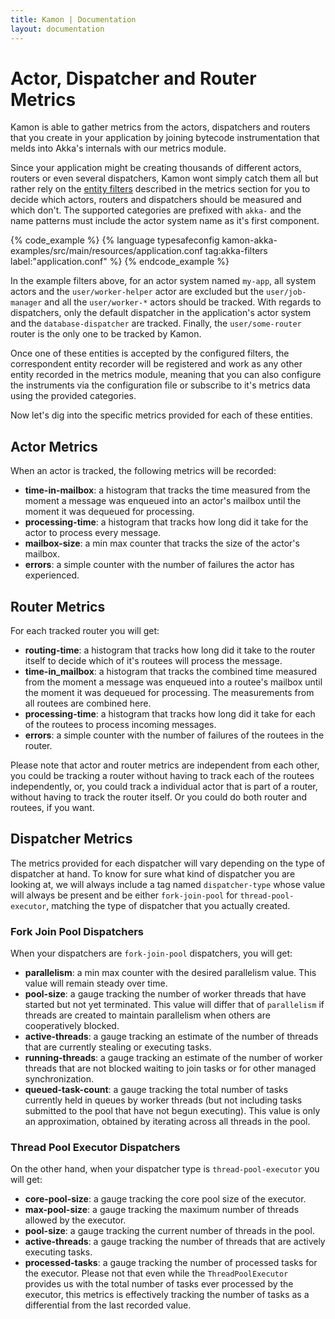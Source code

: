 ```yaml
---
title: Kamon | Documentation
layout: documentation
---
```


Actor, Dispatcher and Router Metrics
====================================

Kamon is able to gather metrics from the actors, dispatchers and routers that you create in your application by joining
bytecode instrumentation that melds into Akka's internals with our metrics module.

Since your application might be creating thousands of different actors, routers or even several dispatchers, Kamon wont
simply catch them all but rather rely on the [entity filters] described in the metrics section for you to decide which
actors, routers and dispatchers should be measured and which don't. The supported categories are prefixed with `akka-`
and the name patterns must include the actor system name as it's first component.

{% code_example %}
{%   language typesafeconfig kamon-akka-examples/src/main/resources/application.conf tag:akka-filters label:"application.conf" %}
{% endcode_example %}

In the example filters above, for an actor system named `my-app`, all system actors and the `user/worker-helper` actor
are excluded but the `user/job-manager` and all the `user/worker-*` actors should be tracked. With regards to
dispatchers, only the default dispatcher in the application's actor system and the `database-dispatcher` are tracked.
Finally, the `user/some-router` router is the only one to be tracked by Kamon.

Once one of these entities is accepted by the configured filters, the correspondent entity recorder will be registered
and work as any other entity recorded in the metrics module, meaning that you can also configure the instruments via the
configuration file or subscribe to it's metrics data using the provided categories.

Now let's dig into the specific metrics provided for each of these entities.



Actor Metrics
-------------

When an actor is tracked, the following metrics will be recorded:

* __time-in-mailbox__: a histogram that tracks the time measured from the moment a message was enqueued into an actor's
mailbox until the moment it was dequeued for processing.
* __processing-time__: a histogram that tracks how long did it take for the actor to process every message.
* __mailbox-size__: a min max counter that tracks the size of the actor's mailbox.
* __errors__: a simple counter with the number of failures the actor has experienced.



Router Metrics
--------------

For each tracked router you will get:

* __routing-time__: a histogram that tracks how long did it take to the router itself to decide which of it's routees
will process the message.
* __time-in_mailbox__: a histogram that tracks the combined time measured from the moment a message was enqueued into a
routee's mailbox until the moment it was dequeued for processing. The measurements from all routees are combined here.
* __processing-time__: a histogram that tracks how long did it take for each of the routees to process incoming messages.
* __errors__: a simple counter with the number of failures of the routees in the router.

Please note that actor and router metrics are independent from each other, you could be tracking a router without having
to track each of the routees independently, or, you could track a individual actor that is part of a router, without
having to track the router itself. Or you could do both router and routees, if you want.



Dispatcher Metrics
------------------

The metrics provided for each dispatcher will vary depending on the type of dispatcher at hand. To know for sure what
kind of dispatcher you are looking at, we will always include a tag named `dispatcher-type` whose value will always be
present and be either `fork-join-pool` for `thread-pool-executor`, matching the type of dispatcher that you actually
created.


### Fork Join Pool Dispatchers ###

When your dispatchers are `fork-join-pool` dispatchers, you will get:

* __parallelism__: a min max counter with the desired parallelism value. This value will remain steady over time.
* __pool-size__: a gauge tracking the number of worker threads that have started but not yet terminated. This value will
differ that of `parallelism` if threads are created to maintain parallelism when others are cooperatively blocked.
* __active-threads__: a gauge tracking an estimate of the number of threads that are currently stealing or executing
tasks.
* __running-threads__: a gauge tracking an estimate of the number of worker threads that are not blocked waiting to join
tasks or for other managed synchronization.
* __queued-task-count__: a gauge tracking  the total number of tasks currently held in queues by worker threads (but not
including tasks submitted to the pool that have not begun executing). This value is only an approximation, obtained by
iterating across all threads in the pool.


### Thread Pool Executor Dispatchers ###

On the other hand, when your dispatcher type is `thread-pool-executor` you will get:

* __core-pool-size__: a gauge tracking the core pool size of the executor.
* __max-pool-size__: a gauge tracking the maximum number of threads allowed by the executor.
* __pool-size__: a gauge tracking the current number of threads in the pool.
* __active-threads__: a gauge tracking the number of threads that are actively executing tasks.
* __processed-tasks__: a gauge tracking the number of processed tasks for the executor. Please not that even while the
`ThreadPoolExecutor` provides us with the total number of tasks ever processed by the executor, this metrics is effectively
tracking the number of tasks as a differential from the last recorded value.



[entity filters]: /core/metrics/core-concepts/
